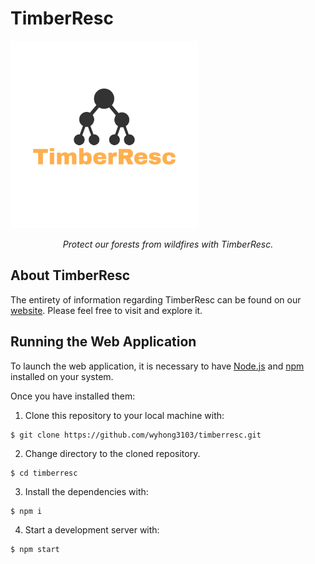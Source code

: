 # TimberResc

<img src="https://raw.githubusercontent.com/wyhong3103/timberresc/main/src/assets/timberresc.png?token=GHSAT0AAAAAABPFPARAH25KSCSSV26MRCQGZA5I6MQ" width="300">

<p align="center">
	<em>Protect our forests from wildfires with TimberResc.</em>
</p>

## About TimberResc

The entirety of information regarding TimberResc can be found on our  <a href="https://timberresc.netlify.app" target="_blank">website</a>. Please feel free to visit and explore it.

## Running the Web Application

To launch the web application, it is necessary to have <a href="http://nodejs.org/" target="_blank">Node.js</a> and <a href="https://npmjs.com/" target="_blank">npm</a> installed on your system.

Once you have installed them: 

1. Clone this repository to your local machine with:
```
$ git clone https://github.com/wyhong3103/timberresc.git
```
2. Change directory to the cloned repository.
```
$ cd timberresc
```
3. Install the dependencies with:
```
$ npm i
```
4. Start a development server with:
```
$ npm start
```
